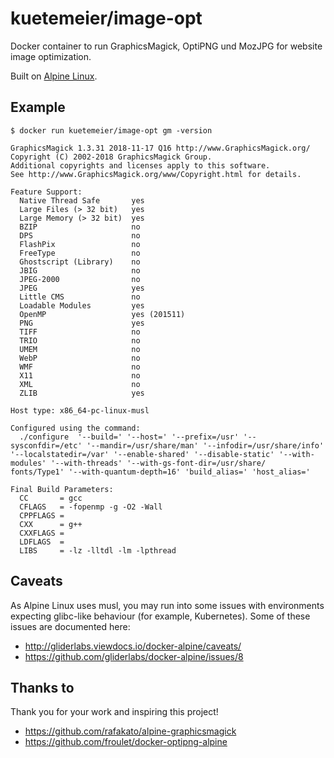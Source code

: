 # kuetemeier/image-opt

Docker container to run GraphicsMagick, OptiPNG und MozJPG for website image optimization.

Built on [Alpine Linux](https://alpinelinux.org/).

## Example

    $ docker run kuetemeier/image-opt gm -version

    GraphicsMagick 1.3.31 2018-11-17 Q16 http://www.GraphicsMagick.org/
    Copyright (C) 2002-2018 GraphicsMagick Group.
    Additional copyrights and licenses apply to this software.
    See http://www.GraphicsMagick.org/www/Copyright.html for details.
    
    Feature Support:
      Native Thread Safe       yes
      Large Files (> 32 bit)   yes
      Large Memory (> 32 bit)  yes
      BZIP                     no
      DPS                      no
      FlashPix                 no
      FreeType                 no
      Ghostscript (Library)    no
      JBIG                     no
      JPEG-2000                no
      JPEG                     yes
      Little CMS               no
      Loadable Modules         yes
      OpenMP                   yes (201511)
      PNG                      yes
      TIFF                     no
      TRIO                     no
      UMEM                     no
      WebP                     no
      WMF                      no
      X11                      no
      XML                      no
      ZLIB                     yes
    
    Host type: x86_64-pc-linux-musl
    
    Configured using the command:
      ./configure  '--build=' '--host=' '--prefix=/usr' '--sysconfdir=/etc' '--mandir=/usr/share/man' '--infodir=/usr/share/info'     '--localstatedir=/var' '--enable-shared' '--disable-static' '--with-modules' '--with-threads' '--with-gs-font-dir=/usr/share/    fonts/Type1' '--with-quantum-depth=16' 'build_alias=' 'host_alias='
    
    Final Build Parameters:
      CC       = gcc
      CFLAGS   = -fopenmp -g -O2 -Wall
      CPPFLAGS =
      CXX      = g++
      CXXFLAGS =
      LDFLAGS  =
      LIBS     = -lz -lltdl -lm -lpthread
    

Caveats
-------

As Alpine Linux uses musl, you may run into some issues with environments
expecting glibc-like behaviour (for example, Kubernetes). Some of these issues
are documented here:

- http://gliderlabs.viewdocs.io/docker-alpine/caveats/
- https://github.com/gliderlabs/docker-alpine/issues/8

## Thanks to

Thank you for your work and inspiring this project!

- https://github.com/rafakato/alpine-graphicsmagick
- https://github.com/froulet/docker-optipng-alpine

